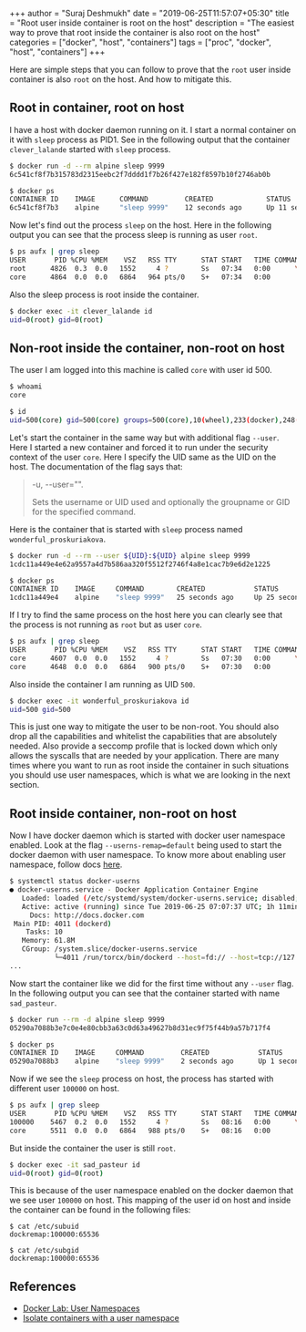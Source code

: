 +++
author = "Suraj Deshmukh"
date = "2019-06-25T11:57:07+05:30"
title = "Root user inside container is root on the host"
description = "The easiest way to prove that root inside the container is also root on the host"
categories = ["docker", "host", "containers"]
tags = ["proc", "docker", "host", "containers"]
+++

Here are simple steps that you can follow to prove that the `root` user inside container is also `root` on the host. And how to mitigate this.


## Root in container, root on host

I have a host with docker daemon running on it. I start a normal container on it with `sleep` process as PID1. See in the following output that the container `clever_lalande` started with `sleep` process.

```bash
$ docker run -d --rm alpine sleep 9999
6c541cf8f7b315783d2315eebc2f7dddd1f7b26f427e182f8597b10f2746ab0b

$ docker ps
CONTAINER ID    IMAGE      COMMAND         CREATED             STATUS           PORTS   NAMES
6c541cf8f7b3    alpine     "sleep 9999"    12 seconds ago      Up 11 seconds            clever_lalande
```

Now let's find out the process `sleep` on the host. Here in the following output you can see that the process sleep is running as user `root`.

```bash
$ ps aufx | grep sleep
USER       PID %CPU %MEM    VSZ   RSS TTY      STAT START   TIME COMMAND
root      4826  0.3  0.0   1552     4 ?        Ss   07:34   0:00      \_ sleep 9999
core      4864  0.0  0.0   6864   964 pts/0    S+   07:34   0:00          \_ grep --colour=auto sleep
```

Also the sleep process is root inside the container.

```bash
$ docker exec -it clever_lalande id
uid=0(root) gid=0(root)
```

## Non-root inside the container, non-root on host

The user I am logged into this machine is called `core` with user id 500.

```bash
$ whoami
core

$ id
uid=500(core) gid=500(core) groups=500(core),10(wheel),233(docker),248(systemd-journal),250(portage),251(rkt) context=system_u:system_r:kernel_t:s0
```

Let's start the container in the same way but with additional flag `--user`. Here I started a new container and forced it to run under the security context of the user `core`. Here I specify the UID same as the UID on the host. The documentation of the flag says that:

> -u, --user="".
>
> Sets the username or UID used and optionally the groupname or GID for the specified command.

Here is the container that is started with `sleep` process named `wonderful_proskuriakova`.

```bash
$ docker run -d --rm --user ${UID}:${UID} alpine sleep 9999
1cdc11a449e4e62a9557a4d7b586aa320f5512f2746f4a8e1cac7b9e6d2e1225

$ docker ps
CONTAINER ID    IMAGE     COMMAND        CREATED            STATUS          PORTS     NAMES
1cdc11a449e4    alpine    "sleep 9999"   25 seconds ago     Up 25 seconds             wonderful_proskuriakova
```

If I try to find the same process on the host here you can clearly see that the process is not running as `root` but as user `core`.

```bash
$ ps aufx | grep sleep
USER       PID %CPU %MEM    VSZ   RSS TTY      STAT START   TIME COMMAND
core      4607  0.0  0.0   1552     4 ?        Ss   07:30   0:00      \_ sleep 9999
core      4648  0.0  0.0   6864   900 pts/0    S+   07:30   0:00          \_ grep --colour=auto sleep
```

Also inside the container I am running as UID `500`.

```bash
$ docker exec -it wonderful_proskuriakova id
uid=500 gid=500
```

This is just one way to mitigate the user to be non-root. You should also drop all the capabilities and whitelist the capabilities that are absolutely needed. Also provide a seccomp profile that is locked down which only allows the syscalls that are needed by your application. There are many times where you want to run as root inside the container in such situations you should use user namespaces, which is what we are looking in the next section.

## Root inside container, non-root on host

Now I have docker daemon which is started with docker user namespace enabled. Look at the flag `--userns-remap=default` being used to start the docker daemon with user namespace. To know more about enabling user namespace, follow docs [here](https://docs.docker.com/engine/security/userns-remap/).

```bash
$ systemctl status docker-userns
● docker-userns.service - Docker Application Container Engine
   Loaded: loaded (/etc/systemd/system/docker-userns.service; disabled; vendor preset: disabled)
   Active: active (running) since Tue 2019-06-25 07:07:37 UTC; 1h 11min ago
     Docs: http://docs.docker.com
 Main PID: 4011 (dockerd)
    Tasks: 10
   Memory: 61.8M
   CGroup: /system.slice/docker-userns.service
           └─4011 /run/torcx/bin/dockerd --host=fd:// --host=tcp://127.0.0.1:2376 --containerd=/var/run/docker/libcontainerd/docker-containerd.sock --userns-remap=default --pidfile /var/run/docker-userns.pid --selinux-enabled=true
...
```

Now start the container like we did for the first time without any `--user` flag. In the following output you can see that the container started with name `sad_pasteur`.

```bash
$ docker run --rm -d alpine sleep 9999
05290a7088b3e7c0e4e80cbb3a63c0d63a49627b8d31ec9f75f44b9a57b717f4

$ docker ps
CONTAINER ID    IMAGE     COMMAND         CREATED            STATUS        PORTS    NAMES
05290a7088b3    alpine    "sleep 9999"    2 seconds ago      Up 1 second            sad_pasteur
```

Now if we see the `sleep` process on host, the process has started with different user `100000` on host.

```bash
$ ps aufx | grep sleep
USER       PID %CPU %MEM    VSZ   RSS TTY      STAT START   TIME COMMAND
100000    5467  0.2  0.0   1552     4 ?        Ss   08:16   0:00      \_ sleep 9999
core      5511  0.0  0.0   6864   988 pts/0    S+   08:16   0:00          \_ grep --colour=auto sleep
```

But inside the container the user is still `root`.

```bash
$ docker exec -it sad_pasteur id
uid=0(root) gid=0(root)
```

This is because of the user namespace enabled on the docker daemon that we see user `100000` on host. This mapping of the user id on host and inside the container can be found in the following files:

```
$ cat /etc/subuid
dockremap:100000:65536

$ cat /etc/subgid
dockremap:100000:65536
```

## References

- [Docker Lab: User Namespaces](https://github.com/docker/labs/blob/master/security/userns/README.md)
- [Isolate containers with a user namespace](https://docs.docker.com/engine/security/userns-remap/)
